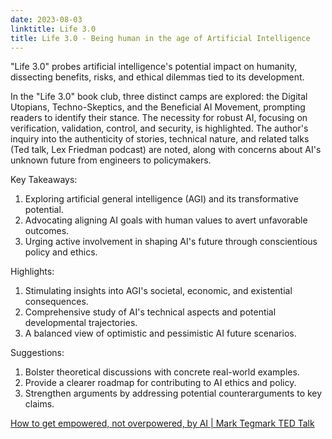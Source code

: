 ```yaml
---
date: 2023-08-03
linktitle: Life 3.0
title: Life 3.0 - Being human in the age of Artificial Intelligence
---
```


"Life 3.0" probes artificial intelligence's potential impact on humanity, dissecting benefits, risks, and ethical dilemmas tied to its development.

In the "Life 3.0" book club, three distinct camps are explored: the Digital Utopians, Techno-Skeptics, and the Beneficial AI Movement, prompting readers to identify their stance. The necessity for robust AI, focusing on verification, validation, control, and security, is highlighted. The author's inquiry into the authenticity of stories, technical nature, and related talks (Ted talk, Lex Friedman podcast) are noted, along with concerns about AI's unknown future from engineers to policymakers.

Key Takeaways:
1. Exploring artificial general intelligence (AGI) and its transformative potential.
2. Advocating aligning AI goals with human values to avert unfavorable outcomes.
3. Urging active involvement in shaping AI's future through conscientious policy and ethics.

Highlights:
1. Stimulating insights into AGI's societal, economic, and existential consequences.
2. Comprehensive study of AI's technical aspects and potential developmental trajectories.
3. A balanced view of optimistic and pessimistic AI future scenarios.

Suggestions:
1. Bolster theoretical discussions with concrete real-world examples.
2. Provide a clearer roadmap for contributing to AI ethics and policy.
3. Strengthen arguments by addressing potential counterarguments to key claims.

[How to get empowered, not overpowered, by AI | Mark Tegmark TED Talk](https://www.youtube.com/watch?v=2LRwvU6gEbA&pp=ygUidGVkIHRhbGsgZW1wb3dlcmVkIG5vdCBvdmVycG93ZXJlZA%3D%3D)